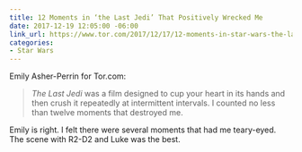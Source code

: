```yaml
---
title: 12 Moments in ‘the Last Jedi’ That Positively Wrecked Me
date: 2017-12-19 12:05:00 -06:00
link_url: https://www.tor.com/2017/12/17/12-moments-in-star-wars-the-last-jedi-that-positively-wrecked-me/
categories:
- Star Wars
---
```


Emily Asher-Perrin for Tor.com:

> *The Last Jedi* was a film designed to cup your heart in its hands and then crush it repeatedly at intermittent intervals. I counted no less than twelve moments that destroyed me.

Emily is right. I felt there were several moments that had me teary-eyed. The scene with R2-D2 and Luke was the best.
